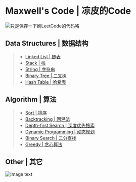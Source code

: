 # Maxwell's Code | 凉皮的Code

![](https://github.com/Maxwell-L/MaxwellCode/blob/master/image/pic2.png "只是保存一下刷LeetCode的代码咯")

Data Structures | 数据结构
---------
>* [Linked List | 链表](https://github.com/Maxwell-L/MaxwellCode/tree/master/LeetCode/Linked%20List "Linked List")<br>
>* [Stack | 栈](https://github.com/Maxwell-L/MaxwellCode/tree/master/LeetCode/Stack "Stack")<br>
>* [String | 字符串](https://github.com/Maxwell-L/MaxwellCode/tree/master/LeetCode/String "String")<br>
>* [Binary Tree | 二叉树](https://github.com/Maxwell-L/MaxwellCode/tree/master/LeetCode/Binary%20Tree "Binary Tree")<br>
>* [Hash Table | 哈希表](https://github.com/Maxwell-L/MaxwellCode/tree/master/LeetCode/Hash%20Table "Hash Table")<br>

Algorithm | 算法
---------
>* [Sort | 排序](https://github.com/Maxwell-L/MaxwellCode/tree/master/LeetCode/Sort "Sort")<br>
>* [Backtracking | 回溯法](https://github.com/Maxwell-L/MaxwellCode/tree/master/LeetCode/Backtracking "Backtracking")<br>
>* [Depth-first Search | 深度优先搜索](https://github.com/Maxwell-L/MaxwellCode/tree/master/LeetCode/Depth-first%20Search "Depth-first Search")<br>
>* [Dynamic Programming | 动态规划](https://github.com/Maxwell-L/MaxwellCode/tree/master/LeetCode/Dynamic%20Programming "Dynamic Programming")<br>
>* [Binary Search | 二分查找](https://github.com/Maxwell-L/MaxwellCode/tree/master/LeetCode/Binary%20Search "Binary Search")<br>
>* [Greedy | 贪心算法](https://github.com/Maxwell-L/MaxwellCode/tree/master/LeetCode/Greedy "Greedy")<br>

Other | 其它
---------

![Image text](https://github.com/Maxwell-L/MaxwellCode/blob/master/image/pic1.jpg "我好菜啊")
